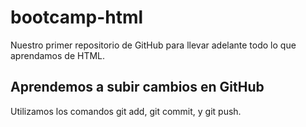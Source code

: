 # bootcamp-html

Nuestro primer repositorio de GitHub para llevar adelante todo  lo que aprendamos de HTML.

## Aprendemos a subir cambios en GitHub

Utilizamos los comandos git add, git commit, y git push.